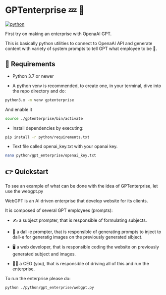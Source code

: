 # GPTenterprise :zzz: :robot:

[![python](https://img.shields.io/badge/Python-3.7-3776AB.svg?style=flat&logo=python&logoColor=white)](https://www.python.org)



First try on making an enterprise with OpenaAI GPT.

This is basically python utilities to connect to OpenaAI API and generate content with variety of system prompts to tell GPT what employee to be :brain:.

## :pinched_fingers: Requirements

- Python 3.7 or newer

- A python venv is recommended, to create one, in your terminal, dive into the repo directory and do:
```bash
python3.x -m venv gptenterprise
```
And enable it
```bash
source ./gptenterprise/bin/activate
```
- Install dependencies by executing:
```bash
pip install -r python/requirements.txt
```

- Text file called openai_key.txt with your opanai key.
```bash
nano python/gpt_enterprise/openai_key.txt
```



## :point_right: Quickstart

To see an example of what can be done with the idea of GPTenterprise, let use the webgpt.py

WebGPT is an AI driven enterprise that develop website for its clients.

It is composed of several GPT employees (prompts):
    
- :writing_hand: a subject prompter, that is responsible of formulating subjects.

- :camera_flash: a dall-e prompter, that is responsible of generating prompts to inject to dall-e for generatig images on the previously generated sibject.

- :desktop_computer: a web developer, that is responsible coding the website on previously generated subject and images.

- :superhero_man: a CEO (you), that is responsible of driving all of this and run the enterprise.

To run the enterprise please do:
```bash
python ./python/gpt_enterprise/webgpt.py
```
